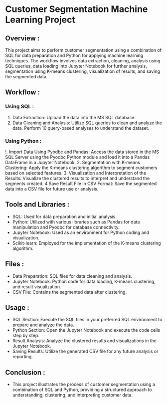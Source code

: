 # Customer Segmentation Machine Learning Project
## Overview : 
This project aims to perform customer segmentation using a combination of SQL for data preparation and Python for applying machine learning techniques. The workflow involves data extraction, cleaning, analysis using SQL queries, data loading into Jupyter Notebook for further analysis, segmentation using K-means clustering, visualization of results, and saving the segmented data.

## Workflow :
### Using SQL : 
1. Data Extraction: Upload the data into the MS SQL database.
2. Data Cleaning and Analysis: Utilize SQL queries to clean and analyze the data. Perform 10 query-based analyses to understand the dataset.

### Using Python :
!. Import Data Using Pyodbc and Pandas: Access the data stored in the MS SQL Server using the Pyodbc Python module and load it into a Pandas DataFrame in a Jupyter Notebook.
2. Segmentation with K-means Clustering: Apply the K-means clustering algorithm to segment customers based on selected features.
3. Visualization and Interpretation of the Results: Visualize the clustered results to interpret and understand the segments created.
4.Save Result File in CSV Format: Save the segmented data into a CSV file for future use or analysis.

## Tools and Libraries :
* SQL: Used for data preparation and initial analysis.
* Python: Utilized with various libraries such as Pandas for data manipulation and Pyodbc for database connectivity.
* Jupyter Notebook: Used as an environment for Python coding and visualization.
* Scikit-learn: Employed for the implementation of the K-means clustering algorithm.

## Files :
* Data Preparation:
  SQL files for data cleaning and analysis.
* Jupyter Notebook:
  Python code for data loading, K-means clustering, and result visualization.
* CSV File:
  Contains the segmented data after clustering.

## Usage :
* SQL Section:
  Execute the SQL files in your preferred SQL environment to prepare and analyze the data.
* Python Section:
  Open the Jupyter Notebook and execute the code cells step by step.
* Result Analysis:
  Analyze the clustered results and visualizations in the Jupyter Notebook.
* Saving Results:
  Utilize the generated CSV file for any future analysis or reporting.

## Conclusion :
* This project illustrates the process of customer segmentation using a combination of SQL and Python, providing a structured approach to understanding, clustering, and interpreting customer data.

